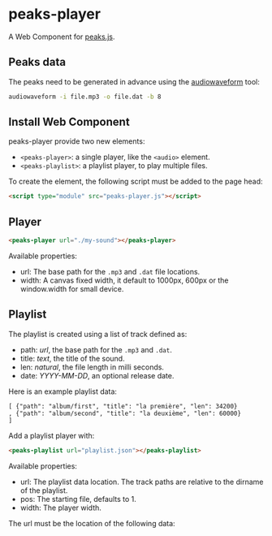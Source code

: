 # peaks-player

A Web Component for [peaks.js](https://github.com/bbc/peaks.js).

## Peaks data

The peaks need to be generated in advance using the [audiowaveform](https://github.com/bbc/audiowaveform) tool:

```bash
audiowaveform -i file.mp3 -o file.dat -b 8
```

## Install Web Component

peaks-player provide two new elements:

- `<peaks-player>`: a single player, like the `<audio>` element.
- `<peaks-playlist>`: a playlist player, to play multiple files.

To create the element, the following script must be added to the page head:

```html
<script type="module" src="peaks-player.js"></script>
```

## Player

```html
<peaks-player url="./my-sound"></peaks-player>
```

Available properties:

- url: The base path for the `.mp3` and `.dat` file locations.
- width: A canvas fixed width, it default to 1000px, 600px or the window.width for small device.

## Playlist

The playlist is created using a list of track defined as:

- path: *url*, the base path for the `.mp3` and `.dat`.
- title: *text*, the title of the sound.
- len: *natural*, the file length in milli seconds.
- date: *YYYY-MM-DD*, an optional release date.

Here is an example playlist data:

```
[ {"path": "album/first", "title": "la première", "len": 34200}
, {"path": "album/second", "title": "la deuxième", "len": 60000}
]
```

Add a playlist player with:

```html
<peaks-playlist url="playlist.json"></peaks-playlist>
```

Available properties:

- url: The playlist data location. The track paths are relative to the dirname of the playlist.
- pos: The starting file, defaults to 1.
- width: The player width.

The url must be the location of the following data:
